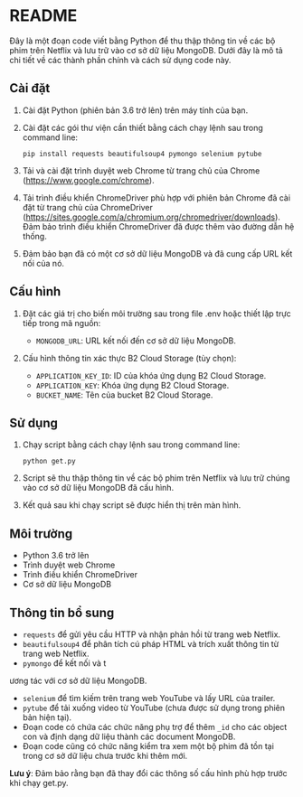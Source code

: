 # README

Đây là một đoạn code viết bằng Python để thu thập thông tin về các bộ phim trên Netflix và lưu trữ vào cơ sở dữ liệu MongoDB. Dưới đây là mô tả chi tiết về các thành phần chính và cách sử dụng code này.

## Cài đặt

1. Cài đặt Python (phiên bản 3.6 trở lên) trên máy tính của bạn.

2. Cài đặt các gói thư viện cần thiết bằng cách chạy lệnh sau trong command line:

   ```
   pip install requests beautifulsoup4 pymongo selenium pytube
   ```

3. Tải và cài đặt trình duyệt web Chrome từ trang chủ của Chrome (https://www.google.com/chrome).

4. Tải trình điều khiển ChromeDriver phù hợp với phiên bản Chrome đã cài đặt từ trang chủ của ChromeDriver (https://sites.google.com/a/chromium.org/chromedriver/downloads). Đảm bảo trình điều khiển ChromeDriver đã được thêm vào đường dẫn hệ thống.

5. Đảm bảo bạn đã có một cơ sở dữ liệu MongoDB và đã cung cấp URL kết nối của nó.

## Cấu hình

1. Đặt các giá trị cho biến môi trường sau trong file .env hoặc thiết lập trực tiếp trong mã nguồn:

   - `MONGODB_URL`: URL kết nối đến cơ sở dữ liệu MongoDB.

2. Cấu hình thông tin xác thực B2 Cloud Storage (tùy chọn):

   - `APPLICATION_KEY_ID`: ID của khóa ứng dụng B2 Cloud Storage.
   - `APPLICATION_KEY`: Khóa ứng dụng B2 Cloud Storage.
   - `BUCKET_NAME`: Tên của bucket B2 Cloud Storage.

## Sử dụng

1. Chạy script bằng cách chạy lệnh sau trong command line:

   ```
   python get.py
   ```

2. Script sẽ thu thập thông tin về các bộ phim trên Netflix và lưu trữ chúng vào cơ sở dữ liệu MongoDB đã cấu hình.

3. Kết quả sau khi chạy script sẽ được hiển thị trên màn hình.

## Môi trường

- Python 3.6 trở lên
- Trình duyệt web Chrome
- Trình điều khiển ChromeDriver
- Cơ sở dữ liệu MongoDB

## Thông tin bổ sung

- `requests` để gửi yêu cầu HTTP và nhận phản hồi từ trang web Netflix.
- `beautifulsoup4` để phân tích cú pháp HTML và trích xuất thông tin từ trang web Netflix.
- `pymongo` để kết nối và t

ương tác với cơ sở dữ liệu MongoDB.
- `selenium` để tìm kiếm trên trang web YouTube và lấy URL của trailer.
- `pytube` để tải xuống video từ YouTube (chưa được sử dụng trong phiên bản hiện tại).
- Đoạn code có chứa các chức năng phụ trợ để thêm `_id` cho các object con và định dạng dữ liệu thành các document MongoDB.
- Đoạn code cũng có chức năng kiểm tra xem một bộ phim đã tồn tại trong cơ sở dữ liệu chưa trước khi thêm mới.

**Lưu ý**: Đảm bảo rằng bạn đã thay đổi các thông số cấu hình phù hợp trước khi chạy get.py.